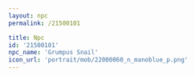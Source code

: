 ```yaml
---
layout: npc
permalink: /21500101

title: Npc
id: '21500101'
npc_name: 'Grumpus Snail'
icon_url: 'portrait/mob/22000060_n_manoblue_p.png'
---
```

